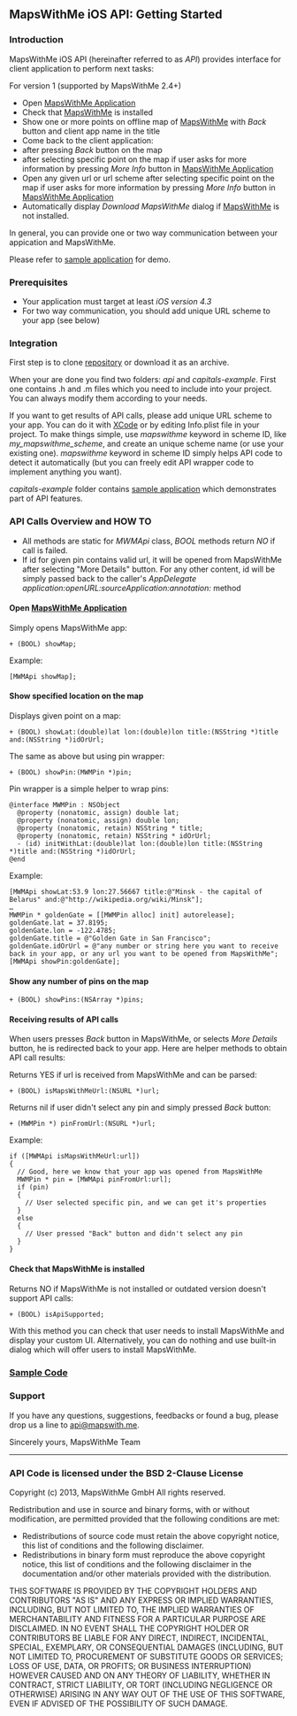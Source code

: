 ## MapsWithMe iOS API: Getting Started

### Introduction

MapsWithMe iOS API (hereinafter referred to as *API*)
provides interface for client application to perform next tasks:

For version 1 (supported by MapsWithMe 2.4+)
* Open [MapsWithMe Application][linkMwm]
* Check that [MapsWithMe][linkMwm] is installed
* Show one or more points on offline map of [MapsWithMe][linkMwm] with *Back* button and client app name in the title
* Come back to the client application:
 * after pressing *Back* button on the map
 * after selecting specific point on the map if user asks for more information by pressing *More Info* button in [MapsWithMe Application][linkMwm]
* Open any given url or url scheme after selecting specific point on the map if user asks for more information by pressing *More Info* button in [MapsWithMe Application][linkMwm]
* Automatically display *Download MapsWithMe* dialog if [MapsWithMe][linkMwm] is not installed.

In general, you can provide one or two way communication between your appication and MapsWithMe.

Please refer to [sample application][linkSample] for demo.

### Prerequisites

* Your application must target at least *iOS version 4.3*
* For two way communication, you should add unique URL scheme to your app (see below)

### Integration

First step is to clone [repository][linkRepo] or download it as an archive.

When your are done you find two folders: *api* and *capitals-example*.
First one contains .h and .m files which you need to include into your project. You can always modify them according to your needs.

If you want to get results of API calls, please add unique URL scheme to your app. You can do it with [XCode][linkAddUrlScheme] or by editing Info.plist file in your project. To make things simple, use *mapswithme* keyword in scheme ID, like *my_mapswithme_scheme*, and create an unique scheme name (or use your existing one).
*mapswithme* keyword in scheme ID simply helps API code to detect it automatically (but you can freely edit API wrapper code to implement anything you want).

*capitals-example* folder contains [sample application][linkSample] which demonstrates part of API features.

### API Calls Overview and HOW TO

* All methods are static for *MWMApi* class, *BOOL* methods return *NO* if call is failed.
* If id for given pin contains valid url, it will be opened from MapsWithMe after selecting "More Details" button.
  For any other content, id will be simply passed back to the caller's *AppDelegate application:openURL:sourceApplication:annotation:* method

#### Open [MapsWithMe Application][linkMwm]

Simply opens MapsWithMe app:

    + (BOOL) showMap;
    
Example:

    [MWMApi showMap];

#### Show specified location on the map

Displays given point on a map:

    + (BOOL) showLat:(double)lat lon:(double)lon title:(NSString *)title and:(NSString *)idOrUrl;

The same as above but using pin wrapper:

    + (BOOL) showPin:(MWMPin *)pin;

Pin wrapper is a simple helper to wrap pins:

    @interface MWMPin : NSObject
      @property (nonatomic, assign) double lat;
      @property (nonatomic, assign) double lon;
      @property (nonatomic, retain) NSString * title;
      @property (nonatomic, retain) NSString * idOrUrl;
      - (id) initWithLat:(double)lat lon:(double)lon title:(NSString *)title and:(NSString *)idOrUrl;
    @end

Example:

    [MWMApi showLat:53.9 lon:27.56667 title:@"Minsk - the capital of Belarus" and:@"http://wikipedia.org/wiki/Minsk"];
    …
    MWMPin * goldenGate = [[MWMPin alloc] init] autorelease];
    goldenGate.lat = 37.8195;
    goldenGate.lon = -122.4785;
    goldenGate.title = @"Golden Gate in San Francisco";
    goldenGate.idOrUrl = @"any number or string here you want to receive back in your app, or any url you want to be opened from MapsWithMe";
    [MWMApi showPin:goldenGate];

#### Show any number of pins on the map

    + (BOOL) showPins:(NSArray *)pins;

#### Receiving results of API calls

When users presses *Back* button in MapsWithMe, or selects *More Details* button, he is redirected back to your app.
Here are helper methods to obtain API call results:

Returns YES if url is received from MapsWithMe and can be parsed:

    + (BOOL) isMapsWithMeUrl:(NSURL *)url;

Returns nil if user didn't select any pin and simply pressed *Back* button:

    + (MWMPin *) pinFromUrl:(NSURL *)url;

Example:

    if ([MWMApi isMapsWithMeUrl:url])
    {
      // Good, here we know that your app was opened from MapsWithMe
      MWMPin * pin = [MWMApi pinFromUrl:url];
      if (pin)
      {
        // User selected specific pin, and we can get it's properties
      }
      else
      {
        // User pressed "Back" button and didn't select any pin
      }
    }

#### Check that MapsWithMe is installed

Returns NO if MapsWithMe is not installed or outdated version doesn't support API calls:

    + (BOOL) isApiSupported;

With this method you can check that user needs to install MapsWithMe and display your custom UI.
Alternatively, you can do nothing and use built-in dialog which will offer users to install MapsWithMe.

### [Sample Code][linkSample]

### Support

If you have any questions, suggestions, feedbacks or found a bug, please drop us a line to [api@mapswith.me][linkSupport].

Sincerely yours,
MapsWithMe Team

------------------------------------------------------------------------------------------
### API Code is licensed under the BSD 2-Clause License

Copyright (c) 2013, MapsWithMe GmbH
All rights reserved.

Redistribution and use in source and binary forms, with or without modification, are permitted provided that the following conditions are met:

* Redistributions of source code must retain the above copyright notice, this list of conditions and the following disclaimer.
* Redistributions in binary form must reproduce the above copyright notice, this list of conditions and the following disclaimer in the documentation and/or other materials provided with the distribution.

THIS SOFTWARE IS PROVIDED BY THE COPYRIGHT HOLDERS AND CONTRIBUTORS "AS IS" AND ANY EXPRESS OR IMPLIED WARRANTIES, INCLUDING, BUT NOT LIMITED TO, THE IMPLIED WARRANTIES OF MERCHANTABILITY AND FITNESS FOR A PARTICULAR PURPOSE ARE DISCLAIMED. IN NO EVENT SHALL THE COPYRIGHT HOLDER OR CONTRIBUTORS BE LIABLE FOR ANY DIRECT, INDIRECT, INCIDENTAL, SPECIAL, EXEMPLARY, OR CONSEQUENTIAL DAMAGES (INCLUDING, BUT NOT LIMITED TO, PROCUREMENT OF SUBSTITUTE GOODS OR SERVICES; LOSS OF USE, DATA, OR PROFITS; OR BUSINESS INTERRUPTION) HOWEVER CAUSED AND ON ANY THEORY OF LIABILITY, WHETHER IN CONTRACT, STRICT LIABILITY, OR TORT (INCLUDING NEGLIGENCE OR OTHERWISE) ARISING IN ANY WAY OUT OF THE USE OF THIS SOFTWARE, EVEN IF ADVISED OF THE POSSIBILITY OF SUCH DAMAGE.

[linkMwm]: http://mapswith.me/ "MapsWithMe"
[linkSample]: http://example.com "Sample Application"
[linkRepo]: http://example.com "GitHub Repository"
[linkAddUrlScheme]: http://img856.imageshack.us/img856/8608/dvbe.png "How to add url scheme in XCode"
[linkSupport]: mailto:api@mapswith.me "MapsWithMe Support Contact"
